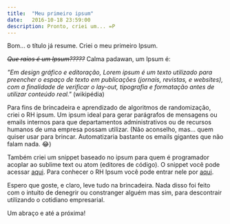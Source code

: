 ```yaml
---
title:  "Meu primeiro ipsum"
date:   2016-10-18 23:59:00
description: Pronto, criei um... =P
---
```


Bom... o título já resume. Criei o meu primeiro Ipsum. 

~~*Que raios é um Ipsum?????*~~ Calma padawan, um Ipsum é:

*"Em design gráfico e editoração, Lorem ipsum é um texto utilizado para preencher o espaço de texto em publicações (jornais, revistas, e websites), com a finalidade de verificar o lay-out, tipografia e formatação antes de utilizar conteúdo real."* (wikipédia)

Para fins de brincadeira e aprendizado de algoritmos de randomização, criei o RH ipsum. Um ipsum ideal para gerar parágrafos de mensagens ou emails internos para que departamentos administrativos ou de recursos humanos de uma empresa possam utilizar. (Não aconselho, mas... quem quiser usar para brincar. Automatizaria bastante os emails gigantes que não falam nada. :joy:)

Também criei um snippet baseado no ipsum para quem é programador acoplar ao sublime text ou atom (editores de código). O snippet você pode acessar [aqui](https://github.com/Leomhl/snippetRhIpsum). Para conhecer o RH Ipsum você pode entrar nele por [aqui](https://rhipsum.github.io/).

Espero que goste, e claro, leve tudo na brincadeira. Nada disso foi feito com o intuito de denegrir ou constranger alguém mas sim, para descontrair utilizando o cotidiano empresarial.



Um abraço e até a próxima! 
